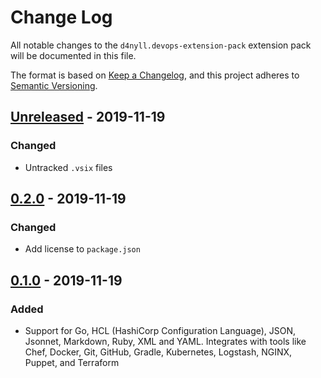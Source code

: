 # Change Log

All notable changes to the `d4nyll.devops-extension-pack` extension pack will be documented in this file.

The format is based on [Keep a Changelog](https://keepachangelog.com/en/1.0.0/), and this project adheres to [Semantic Versioning](https://semver.org/spec/v2.0.0.html).

## [Unreleased] - 2019-11-19

### Changed

- Untracked `.vsix` files

## [0.2.0] - 2019-11-19

### Changed

- Add license to `package.json`

## [0.1.0] - 2019-11-19

### Added

- Support for Go, HCL (HashiCorp Configuration Language), JSON, Jsonnet, Markdown, Ruby, XML and YAML. Integrates with tools like Chef, Docker, Git, GitHub, Gradle, Kubernetes, Logstash, NGINX, Puppet, and Terraform

[Unreleased]: https://github.com/d4nyll/devops-extension-pack/compare/v0.2.0...HEAD
[0.2.0]: https://github.com/d4nyll/devops-extension-pack/releases/tag/v0.2.0
[0.1.0]: https://github.com/d4nyll/devops-extension-pack/releases/tag/v0.1.0
